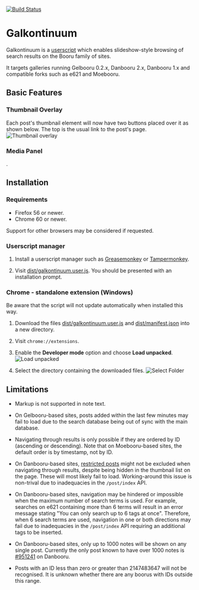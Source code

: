 [![Build Status](https://travis-ci.com/bipface/galkontinuum.svg?branch=master)](https://travis-ci.com/bipface/galkontinuum)
# Galkontinuum
Galkontinuum is a [userscript][wiki userscript] which enables slideshow-style
browsing of search results on the Booru family of sites.

It targets galleries running Gelbooru 0.2.x, Danbooru 2.x, Danbooru 1.x and
compatible forks such as e621 and Moebooru.

## Basic Features

### Thumbnail Overlay

Each post's thumbnail element will now have two buttons placed over it as shown
below. The top is the usual link to the post's page.
![Thumbnail overlay][thumb overlay anim]

### Media Panel

.

## Installation

### Requirements

- Firefox 56 or newer.
- Chrome 60 or newer.

Support for other browsers may be considered if requested.

### Userscript manager

1. Install a userscript manager such as [Greasemonkey][greasemonkey] or
[Tampermonkey][tampermonkey].

2. Visit [dist/galkontinuum.user.js][dist galk].
You should be presented with an installation prompt.

### Chrome - standalone extension (Windows)

Be aware that the script will not update automatically when installed this way.

1. Download the files [dist/galkontinuum.user.js][dist galk] and
[dist/manifest.json][dist manif] into a new directory.

2. Visit `chrome://extensions`.

3. Enable the **Developer mode** option and choose **Load unpacked**.
![Load unpacked][chrome load unpacked]

4. Select the directory containing the downloaded files.
![Select Folder][chrome select folder]

## Limitations

- Markup is not supported in note text.

- On Gelbooru-based sites, posts added within the last few minutes may fail to
load due to the search database being out of sync with the main database.

- Navigating through results is only possible if they are ordered by ID
(ascending or descending). Note that on Moebooru-based sites, the default
order is by timestamp, not by ID.

- On Danbooru-based sites, [restricted posts][danbooru wiki censored tags]
might not be excluded when navigating through results, despite being hidden in
the thumbnail list on the page. These will most likely fail to load.
Working-around this issue is non-trival due to inadequacies in the
`/post/index` API.

- On Danbooru-based sites, navigation may be hindered or impossible when the
maximum number of search terms is used.
For example, searches on e621 containing more than 6 terms will result in an
error message stating "You can only search up to 6 tags at once". Therefore,
when 6 search terms are used, navigation in one or both directions may fail due
to inadequacies in the `/post/index` API requiring an additional tags to be
inserted.

- On Danbooru-based sites, only up to 1000 notes will be shown on any single
post. Currently the only post known to have over 1000 notes is
[#951241][danbooru post 1k notes] on Danbooru.

- Posts with an ID less than zero or greater than 2147483647 will not be
recognised. It is unknown whether there are any boorus with IDs outside this
range.

[dist galk]: https://github.com/bipface/galkontinuum/raw/master/dist/galkontinuum.user.js
[dist manif]: https://github.com/bipface/galkontinuum/raw/master/dist/manifest.json

[wiki userscript]: https://en.wikipedia.org/wiki/Userscript
[greasemonkey]: https://www.greasespot.net/
[tampermonkey]: https://tampermonkey.net/
[danbooru wiki censored tags]: https://danbooru.donmai.us/wiki_pages/84990
[danbooru post 1k notes]: https://danbooru.donmai.us/posts/951241

[thumb overlay anim]: https://i.imgur.com/ueGF43J.gif
[chrome load unpacked]: https://i.imgur.com/RDu11ts.png
[chrome select folder]: https://i.imgur.com/mvJnMHQ.png
